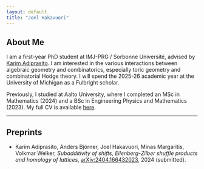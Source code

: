 ```yaml
---
layout: default
title: "Joel Hakavuori"
---
```


## About Me

I am a first-year PhD student at IMJ-PRG / Sorbonne Université, advised by [Karim Adiprasito](https://webusers.imj-prg.fr/%7Ekarim.adiprasito/). I am interested in the various interactions between algebraic geometry and combinatorics, especially toric geometry and combinatorial Hodge theory. I will spend the 2025-26 academic year at the University of Michigan as a Fulbright scholar.  

Previously, I studied at Aalto University, where I completed an MSc in Mathematics (2024) and a BSc in Engineering Physics and Mathematics (2023). My full CV is available [here](cv625.pdf).

---

## Preprints

- Karim Adiprasito, Anders Björner, Joel Hakavuori, Minas Margaritis, Volkmar Welker, *Subadditivity of shifts, Eilenberg-Zilber shuffle products and homology of lattices*, [arXiv:2404.166432023](https://arxiv.org/abs/2404.16643), 2024 (submitted).

